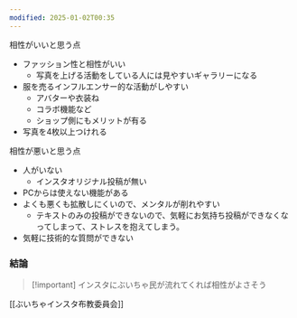 ```yaml
---
modified: 2025-01-02T00:35
---
```

  

  

相性がいいと思う点

- ファッション性と相性がいい
    - 写真を上げる活動をしている人には見やすいギャラリーになる
- 服を売るインフルエンサー的な活動がしやすい
    - アバターや衣装ね
    - コラボ機能など
    - ショップ側にもメリットが有る
- 写真を4枚以上つけれる

  

相性が悪いと思う点

- 人がいない
    - インスタオリジナル投稿が無い
- PCからは使えない機能がある
- よくも悪くも拡散しにくいので、メンタルが削れやすい
    - テキストのみの投稿ができないので、気軽にお気持ち投稿ができなくなってしまって、ストレスを抱えてしまう。
- 気軽に技術的な質問ができない

  

  

### 結論

> [!important] インスタにぶいちゃ民が流れてくれば相性がよさそう

[[ぶいちゃインスタ布教委員会]]
